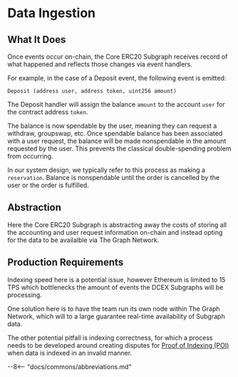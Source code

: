 # Data Ingestion

## What It Does

Once events occur on-chain, the Core ERC20 Subgraph receives record of what happened and reflects those changes via event handlers.

For example, in the case of a Deposit event, the following event is emitted:

`Deposit (address user, address token, uint256 amount)`

The Deposit handler will assign the balance `amount` to the account `user` for the contract address `token`.

The balance is now spendable by the user, meaning they can request a withdraw, groupswap, etc. Once spendable balance has been associated with a user request, the balance will be made nonspendable in the amount requested by the user. This prevents the classical double-spending problem from occurring. 

In our system design, we typically refer to this process as making a `reservation`. Balance is nonspendable until the order is cancelled by the user or the order is fulfilled.

## Abstraction

Here the Core ERC20 Subgraph is abstracting away the costs of storing all the accounting and user request information on-chain and instead opting for the data to be availalble via The Graph Network.

## Production Requirements

Indexing speed here is a potential issue, however Ethereum is limited to 15 TPS which bottlenecks the amount of events the DCEX Subgraphs will be processing.

One solution here is to have the team run its own node within The Graph Network, which will to a large guarantee real-time availability of Subgraph data.

The other potential pitfall is indexing correctness, for which a process needs to be developed around creating disputes for [Proof of Indexing (POI)](https://thegraph.com/docs/en/indexing/#what-is-a-proof-of-indexing-poi) when data is indexed in an invalid manner.

--8<-- "docs/commons/abbreviations.md"